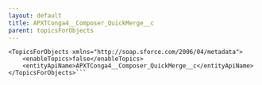 ```yaml
---
layout: default
title: APXTConga4__Composer_QuickMerge__c
parent: topicsForObjects
---
```


```<?xml version="1.0" encoding="UTF-8"?>
<TopicsForObjects xmlns="http://soap.sforce.com/2006/04/metadata">
    <enableTopics>false</enableTopics>
    <entityApiName>APXTConga4__Composer_QuickMerge__c</entityApiName>
</TopicsForObjects>```
